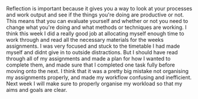 Reflection is important because it gives you a way to look at your processes and work output and see if the things you're doing are productive or not. This means that you can evaluate yourself and whether or not you need to change what you're doing and what methods or techniques are working.
I think this week I did a really good job at allocating myself enough time to work through and read all the necessary materials for the weeks assignments. I was very focused and stuck to the timetable I had made myself and didnt give in to outside distractions.
But I should have read through all of my assignments and made a plan for how I wanted to complete them, and made sure that I completed one task fully before moving onto the next. I think that it was a pretty big mistake not organising my assignments properly, and made my workflow confusing and inefficient. Next week I will make sure to properly organise my workload so that my aims and goals are clear.
